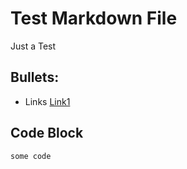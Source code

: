 # Test Markdown File

Just a Test

## Bullets: 
* Links [Link1](https://example.com)

## Code Block 
```
some code
```
